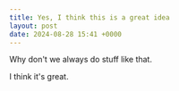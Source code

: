 ```yaml
---
title: Yes, I think this is a great idea
layout: post
date: 2024-08-28 15:41 +0000
---
```


Why don't we always do stuff like that.

I think it's great.
